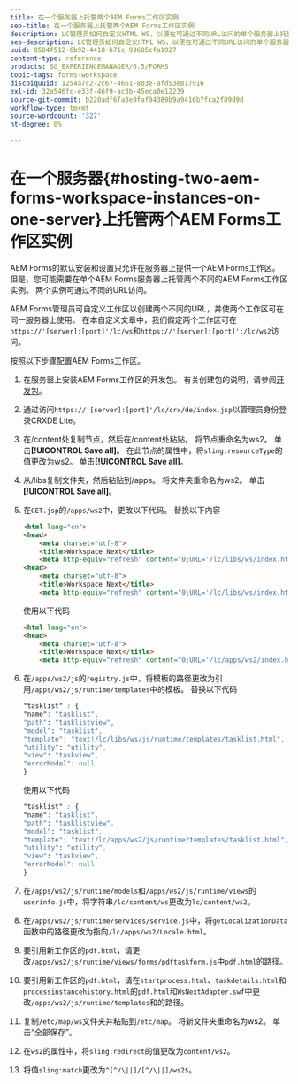 ```yaml
---
title: 在一个服务器上托管两个AEM Forms工作区实例
seo-title: 在一个服务器上托管两个AEM Forms工作区实例
description: LC管理员如何自定义HTML WS，以便在可通过不同URL访问的单个服务器上托管两个实例。
seo-description: LC管理员如何自定义HTML WS，以便在可通过不同URL访问的单个服务器上托管两个实例。
uuid: 0584f512-6b92-4418-b71c-93605cfa1927
content-type: reference
products: SG_EXPERIENCEMANAGER/6.5/FORMS
topic-tags: forms-workspace
discoiquuid: 1254a7c2-2c67-4661-803e-afd53e817916
exl-id: 32a546fc-e33f-46f9-ac3b-45eca0e12239
source-git-commit: b220adf6fa3e9faf94389b9a9416b7fca2f89d9d
workflow-type: tm+mt
source-wordcount: '327'
ht-degree: 0%

---
```


# 在一个服务器{#hosting-two-aem-forms-workspace-instances-on-one-server}上托管两个AEM Forms工作区实例

AEM Forms的默认安装和设置只允许在服务器上提供一个AEM Forms工作区。 但是，您可能需要在单个AEM Forms服务器上托管两个不同的AEM Forms工作区实例。 两个实例可通过不同的URL访问。

AEM Forms管理员可自定义工作区以创建两个不同的URL，并使两个工作区可在同一服务器上使用。 在本自定义文章中，我们假定两个工作区可在`https://'[server]:[port]'/lc/ws`和`https://'[server]:[port]':/lc/ws2`访问。

按照以下步骤配置AEM Forms工作区。

1. 在服务器上安装AEM Forms工作区的开发包。 有关创建包的说明，请参阅[开发包](/help/forms/using/introduction-customizing-html-workspace.md#p-crx-package-p)。
1. 通过访问`https://'[server]:[port]'/lc/crx/de/index.jsp`以管理员身份登录CRXDE Lite。
1. 在/content处复制节点，然后在/content处粘贴。 将节点重命名为ws2。 单击&#x200B;**[!UICONTROL Save all]**。 在此节点的属性中，将`sling:resourceType`的值更改为ws2。 单击&#x200B;**[!UICONTROL Save all]**。

1. 从/libs复制文件夹，然后粘贴到/apps。 将文件夹重命名为ws2。 单击&#x200B;**[!UICONTROL Save all]**。
1. 在`GET.jsp`的`/apps/ws2`中，更改以下代码。 替换以下内容

   ```html
   <html lang="en">
   <head>
       <meta charset="utf-8">
       <title>Workspace Next</title>
       <meta http-equiv="refresh" content="0;URL='/lc/libs/ws/index.html'" /><html lang="en">
   <head>
       <meta charset="utf-8">
       <title>Workspace Next</title>
       <meta http-equiv="refresh" content="0;URL='/lc/libs/ws/index.html'" />
   ```

   使用以下代码

   ```html
   <html lang="en">
   <head>
       <meta charset="utf-8">
       <title>Workspace Next</title>
       <meta http-equiv="refresh" content="0;URL='/lc/apps/ws2/index.html'" />
   ```

1. 在`/apps/ws2/js`的`registry.js`中，将模板的路径更改为引用`/apps/ws2/js/runtime/templates`中的模板。 替换以下代码

   ```css
   "tasklist" : {
   "name": "tasklist",
   "path": "tasklistview",
   "model": "tasklist",
   "template": "text!/lc/libs/ws/js/runtime/templates/tasklist.html",
   "utility": "utility",
   "view": "taskview",
   "errorModel": null
   }
   ```

   使用以下代码

   ```css
   "tasklist" : {
   "name": "tasklist",
   "path": "tasklistview",
   "model": "tasklist",
   "template": "text!/lc/apps/ws2/js/runtime/templates/tasklist.html",
   "utility": "utility",
   "view": "taskview",
   "errorModel": null
   }
   ```

1. 在`/apps/ws2/js/runtime/models`和`/apps/ws2/js/runtime/views`的`userinfo.js`中，将字符串`/lc/content/ws`更改为`lc/content/ws2`。

1. 在`/apps/ws2/js/runtime/services/service.js`中，将`getLocalizationData`函数中的路径更改为指向`/lc/apps/ws2/Locale.html`。

1. 要引用新工作区的`pdf.html`，请更改`/apps/ws2/js/runtime/views/forms/pdftaskform.js`中`pdf.html`的路径。

1. 要引用新工作区的`pdf.html`，请在`startprocess.html`、`taskdetails.html`和`processinstancehistory.html`的`pdf.html`和`WsNextAdapter.swf`中更改`/apps/ws2/js/runtime/templates`和的路径。

1. 复制`/etc/map/ws`文件夹并粘贴到`/etc/map`。 将新文件夹重命名为ws2。 单击“全部保存”。

1. 在`ws2`的属性中，将`sling:redirect`的值更改为`content/ws2`。

1. 将值`sling:match`更改为`^[^/\||]/[^/\||]/ws2$`。
